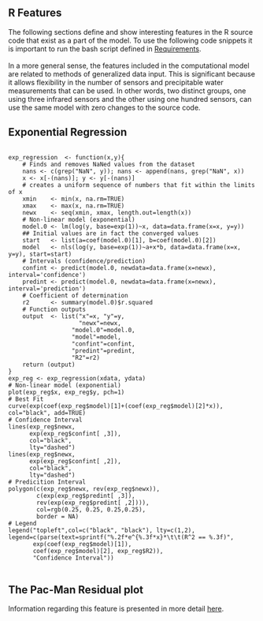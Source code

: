 <a id="top"></a>

<div id="r-feat">
<div class="collapsible">
<div class="collapsible-header">
	<h2>R Features</h2>
</div>
<div class="panel">
The following sections define and show interesting
features in the R source code
that exist as a part of the model. To use the following
code snippets it is important to run the bash script
defined in <a href="#require">Requirements</a>.
<br><br>
In a more general sense, the features included in the computational model are related to
methods of generalized data input. This is significant because it allows flexibility in the
number of sensors and precipitable water measurements that can be used. In other words,
two distinct groups, one using three infrared sensors and the other using one hundred sensors, can use
the same model with zero changes to the source code.
</div></div>

<div class="collapsible">
<div class="panel">
<h2> Exponential Regression </h2>

<pre lang="R" translate="no" dir="ltr">
<code>
exp_regression 	<- function(x,y){
	<comment># Finds and removes NaNed values from the dataset</comment>
	nans <- c(grep("NaN", y)); nans <- append(nans, grep("NaN", x))
	x <- x[-(nans)]; y <- y[-(nans)]
	<comment># creates a uniform sequence of numbers that fit within the limits of x</comment>
	xmin 	<- min(x, na.rm=TRUE)
	xmax 	<- max(x, na.rm=TRUE)
	newx 	<- seq(xmin, xmax, length.out=length(x))
	<comment># Non-linear model (exponential)</comment>
	model.0 <- lm(log(y, base=exp(1))~x, data=data.frame(x=x, y=y))
	<comment>## Initial values are in fact the converged values</comment>
	start 	<- list(a=coef(model.0)[1], b=coef(model.0)[2])
	model 	<- nls(log(y, base=exp(1))~a+x*b, data=data.frame(x=x, y=y), start=start)
	<comment># Intervals (confidence/prediction)</comment>
	confint <- predict(model.0, newdata=data.frame(x=newx), interval='confidence')
	predint <- predict(model.0, newdata=data.frame(x=newx), interval='prediction')
	<comment># Coefficient of determination</comment>
	r2		<- summary(model.0)$r.squared
	<comment># Function outputs</comment>
	output 	<- list("x"=x, "y"=y,
	                "newx"=newx,
                  "model.0"=model.0,
                  "model"=model,
                  "confint"=confint,
                  "predint"=predint,
                  "R2"=r2)
	return (output)
}
exp_reg <- exp_regression(xdata, ydata)
<comment># Non-linear model (exponential)</comment>
plot(exp_reg$x, exp_reg$y, pch=1)
<comment># Best Fit</comment>
curve(exp(coef(exp_reg$model)[1]+(coef(exp_reg$model)[2]*x)), col="black", add=TRUE)
<comment># Confidence Interval </comment>
lines(exp_reg$newx,
      exp(exp_reg$confint[ ,3]),
      col="black",
      lty="dashed")
lines(exp_reg$newx,
      exp(exp_reg$confint[ ,2]),
      col="black",
      lty="dashed")
<comment># Predicition Interval</comment>
polygon(c(exp_reg$newx, rev(exp_reg$newx)),
        c(exp(exp_reg$predint[ ,3]),
        rev(exp(exp_reg$predint[ ,2]))),
        col=rgb(0.25, 0.25, 0.25,0.25),
        border = NA)
<comment># Legend</comment>
legend("topleft",col=c("black", "black"), lty=c(1,2),
legend=c(parse(text=sprintf("%.2f*e^{%.3f*x}*\t\t(R^2 == %.3f)",
       exp(coef(exp_reg$model)[1]),
       coef(exp_reg$model)[2], exp_reg$R2)),
       "Confidence Interval"))
</code>
</pre>

</div></div>

<div class="collapsible">
<div class="panel">
<h2> The Pac-Man Residual plot </h2>
Information regarding this feature is presented in more detail <a href="https://spencerriley.me/pacviz/book/">here</a>.
</div></div>
